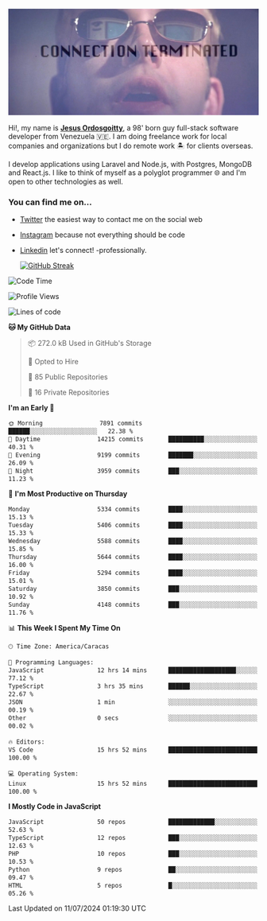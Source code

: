![hackers movie reference](./disconnected.jpg)

Hi!, my name is [**Jesus Ordosgoitty**](https://jodaz.dev), a 98' born guy full-stack software developer from Venezuela 🇻🇪. I am doing freelance work for local companies and organizations but I do remote work 🏝️ for clients overseas. 

I develop applications using Laravel and Node.js, with Postgres, MongoDB and React.js. I like to think of myself as a polyglot programmer 🌐 and I'm open to other technologies as well.

### You can find me on...

- [Twitter](https://twitter.com/jodaz_) the easiest way to contact me on the social web
- [Instagram](https://instagram.com/jodaz_) because not everything should be code
- [Linkedin](https://linkedin.com/in/jodaz) let's connect! -professionally.


    [![GitHub Streak](https://streak-stats.demolab.com?user=jodaz&theme=tokyonight)](https://git.io/streak-stats)

<!--START_SECTION:waka-->
![Code Time](http://img.shields.io/badge/Code%20Time-7%2C163%20hrs%2028%20mins-blue)

![Profile Views](http://img.shields.io/badge/Profile%20Views-0-blue)

![Lines of code](https://img.shields.io/badge/From%20Hello%20World%20I%27ve%20Written-83.6%20million%20lines%20of%20code-blue)

**🐱 My GitHub Data** 

> 📦 272.0 kB Used in GitHub's Storage 
 > 
> 💼 Opted to Hire
 > 
> 📜 85 Public Repositories 
 > 
> 🔑 16 Private Repositories 
 > 
**I'm an Early 🐤** 

```text
🌞 Morning                7891 commits        ██████░░░░░░░░░░░░░░░░░░░   22.38 % 
🌆 Daytime                14215 commits       ██████████░░░░░░░░░░░░░░░   40.31 % 
🌃 Evening                9199 commits        ███████░░░░░░░░░░░░░░░░░░   26.09 % 
🌙 Night                  3959 commits        ███░░░░░░░░░░░░░░░░░░░░░░   11.23 % 
```
📅 **I'm Most Productive on Thursday** 

```text
Monday                   5334 commits        ████░░░░░░░░░░░░░░░░░░░░░   15.13 % 
Tuesday                  5406 commits        ████░░░░░░░░░░░░░░░░░░░░░   15.33 % 
Wednesday                5588 commits        ████░░░░░░░░░░░░░░░░░░░░░   15.85 % 
Thursday                 5644 commits        ████░░░░░░░░░░░░░░░░░░░░░   16.00 % 
Friday                   5294 commits        ████░░░░░░░░░░░░░░░░░░░░░   15.01 % 
Saturday                 3850 commits        ███░░░░░░░░░░░░░░░░░░░░░░   10.92 % 
Sunday                   4148 commits        ███░░░░░░░░░░░░░░░░░░░░░░   11.76 % 
```


📊 **This Week I Spent My Time On** 

```text
🕑︎ Time Zone: America/Caracas

💬 Programming Languages: 
JavaScript               12 hrs 14 mins      ███████████████████░░░░░░   77.12 % 
TypeScript               3 hrs 35 mins       ██████░░░░░░░░░░░░░░░░░░░   22.67 % 
JSON                     1 min               ░░░░░░░░░░░░░░░░░░░░░░░░░   00.19 % 
Other                    0 secs              ░░░░░░░░░░░░░░░░░░░░░░░░░   00.02 % 

🔥 Editors: 
VS Code                  15 hrs 52 mins      █████████████████████████   100.00 % 

💻 Operating System: 
Linux                    15 hrs 52 mins      █████████████████████████   100.00 % 
```

**I Mostly Code in JavaScript** 

```text
JavaScript               50 repos            █████████████░░░░░░░░░░░░   52.63 % 
TypeScript               12 repos            ███░░░░░░░░░░░░░░░░░░░░░░   12.63 % 
PHP                      10 repos            ███░░░░░░░░░░░░░░░░░░░░░░   10.53 % 
Python                   9 repos             ██░░░░░░░░░░░░░░░░░░░░░░░   09.47 % 
HTML                     5 repos             █░░░░░░░░░░░░░░░░░░░░░░░░   05.26 % 
```




 Last Updated on 11/07/2024 01:19:30 UTC
<!--END_SECTION:waka-->
